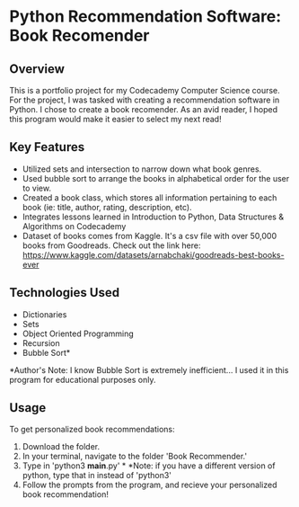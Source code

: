 # Python Recommendation Software: Book Recomender 

## Overview
This is a portfolio project for my Codecademy Computer Science course. For the project, I was tasked with creating a recommendation software in Python. I chose to create a book recomender. As an avid reader, I hoped this program would make it easier to select my next read!

## Key Features
- Utilized sets and intersection to narrow down what book genres.
- Used bubble sort to arrange the books in alphabetical order for the user to view.
- Created a book class, which stores all information pertaining to each book (ie: title, author, rating, description, etc).
- Integrates lessons learned in Introduction to Python, Data Structures & Algorithms on Codecademy
- Dataset of books comes from Kaggle. It's a csv file with over 50,000 books from Goodreads. Check out the link here: https://www.kaggle.com/datasets/arnabchaki/goodreads-best-books-ever

## Technologies Used
- Dictionaries
- Sets
- Object Oriented Programming
- Recursion
- Bubble Sort*

*Author's Note: I know Bubble Sort is extremely inefficient... I used it in this program for educational purposes only. 

## Usage
To get personalized book recommendations:
1. Download the folder.
2. In your terminal, navigate to the folder 'Book Recommender.'
3. Type in 'python3 __main__.py' *
        *Note: if you have a different version of python, type that in instead of 'python3'
4. Follow the prompts from the program, and recieve your personalized book recommendation!
